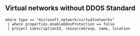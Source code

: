 ## Virtual networks without DDOS Standard

```
where type == "microsoft.network/virtualnetworks"
 | where properties.enableDdosProtection == false
 | project subscriptionId, resourceGroup, name, location
```
